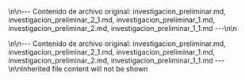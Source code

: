 \n\n--- Contenido de archivo original: investigacion_preliminar.md, investigacion_preliminar_2_1.md, investigacion_preliminar_1.md, investigacion_preliminar_2.md, investigacion_preliminar_1_1.md ---\n\n

\n\n--- Contenido de archivo original: investigacion_preliminar.md, investigacion_preliminar_2_1.md, investigacion_preliminar_1.md, investigacion_preliminar_2.md, investigacion_preliminar_1_1.md ---\n\nInherited file content will not be shown